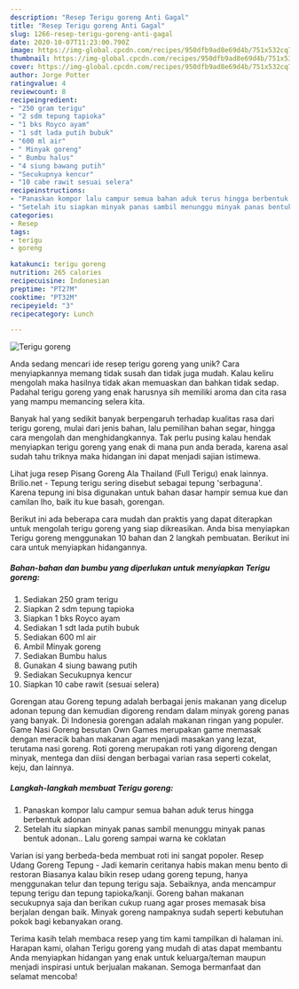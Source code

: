 ```yaml
---
description: "Resep Terigu goreng Anti Gagal"
title: "Resep Terigu goreng Anti Gagal"
slug: 1266-resep-terigu-goreng-anti-gagal
date: 2020-10-07T11:23:00.790Z
image: https://img-global.cpcdn.com/recipes/950dfb9ad8e69d4b/751x532cq70/terigu-goreng-foto-resep-utama.jpg
thumbnail: https://img-global.cpcdn.com/recipes/950dfb9ad8e69d4b/751x532cq70/terigu-goreng-foto-resep-utama.jpg
cover: https://img-global.cpcdn.com/recipes/950dfb9ad8e69d4b/751x532cq70/terigu-goreng-foto-resep-utama.jpg
author: Jorge Potter
ratingvalue: 4
reviewcount: 8
recipeingredient:
- "250 gram terigu"
- "2 sdm tepung tapioka"
- "1 bks Royco ayam"
- "1 sdt lada putih bubuk"
- "600 ml air"
- " Minyak goreng"
- " Bumbu halus"
- "4 siung bawang putih"
- "Secukupnya kencur"
- "10 cabe rawit sesuai selera"
recipeinstructions:
- "Panaskan kompor lalu campur semua bahan aduk terus hingga berbentuk adonan"
- "Setelah itu siapkan minyak panas sambil menunggu minyak panas bentuk adonan.. Lalu goreng sampai warna ke coklatan"
categories:
- Resep
tags:
- terigu
- goreng

katakunci: terigu goreng 
nutrition: 265 calories
recipecuisine: Indonesian
preptime: "PT27M"
cooktime: "PT32M"
recipeyield: "3"
recipecategory: Lunch

---
```



![Terigu goreng](https://img-global.cpcdn.com/recipes/950dfb9ad8e69d4b/751x532cq70/terigu-goreng-foto-resep-utama.jpg)

Anda sedang mencari ide resep terigu goreng yang unik? Cara menyiapkannya memang tidak susah dan tidak juga mudah. Kalau keliru mengolah maka hasilnya tidak akan memuaskan dan bahkan tidak sedap. Padahal terigu goreng yang enak harusnya sih memiliki aroma dan cita rasa yang mampu memancing selera kita.

Banyak hal yang sedikit banyak berpengaruh terhadap kualitas rasa dari terigu goreng, mulai dari jenis bahan, lalu pemilihan bahan segar, hingga cara mengolah dan menghidangkannya. Tak perlu pusing kalau hendak menyiapkan terigu goreng yang enak di mana pun anda berada, karena asal sudah tahu triknya maka hidangan ini dapat menjadi sajian istimewa.

Lihat juga resep Pisang Goreng Ala Thailand (Full Terigu) enak lainnya. Brilio.net - Tepung terigu sering disebut sebagai tepung &#39;serbaguna&#39;. Karena tepung ini bisa digunakan untuk bahan dasar hampir semua kue dan camilan lho, baik itu kue basah, gorengan.


Berikut ini ada beberapa cara mudah dan praktis yang dapat diterapkan untuk mengolah terigu goreng yang siap dikreasikan. Anda bisa menyiapkan Terigu goreng menggunakan 10 bahan dan 2 langkah pembuatan. Berikut ini cara untuk menyiapkan hidangannya.

<!--inarticleads1-->

##### Bahan-bahan dan bumbu yang diperlukan untuk menyiapkan Terigu goreng:

1. Sediakan 250 gram terigu
1. Siapkan 2 sdm tepung tapioka
1. Siapkan 1 bks Royco ayam
1. Sediakan 1 sdt lada putih bubuk
1. Sediakan 600 ml air
1. Ambil  Minyak goreng
1. Sediakan  Bumbu halus
1. Gunakan 4 siung bawang putih
1. Sediakan Secukupnya kencur
1. Siapkan 10 cabe rawit (sesuai selera)


Gorengan atau Goreng tepung adalah berbagai jenis makanan yang dicelup adonan tepung dan kemudian digoreng rendam dalam minyak goreng panas yang banyak. Di Indonesia gorengan adalah makanan ringan yang populer. Game Nasi Goreng besutan Own Games merupakan game memasak dengan meracik bahan makanan agar menjadi masakan yang lezat, terutama nasi goreng. Roti goreng merupakan roti yang digoreng dengan minyak, mentega dan diisi dengan berbagai varian rasa seperti cokelat, keju, dan lainnya. 

<!--inarticleads2-->

##### Langkah-langkah membuat Terigu goreng:

1. Panaskan kompor lalu campur semua bahan aduk terus hingga berbentuk adonan
1. Setelah itu siapkan minyak panas sambil menunggu minyak panas bentuk adonan.. Lalu goreng sampai warna ke coklatan


Varian isi yang berbeda-beda membuat roti ini sangat popoler. Resep Udang Goreng Tepung - Jadi kemarin ceritanya habis makan menu bento di restoran Biasanya kalau bikin resep udang goreng tepung, hanya menggunakan telur dan tepung terigu saja. Sebaiknya, anda mencampur tepung terigu dan tepung tapioka/kanji. Goreng bahan makanan secukupnya saja dan berikan cukup ruang agar proses memasak bisa berjalan dengan baik. Minyak goreng nampaknya sudah seperti kebutuhan pokok bagi kebanyakan orang. 

Terima kasih telah membaca resep yang tim kami tampilkan di halaman ini. Harapan kami, olahan Terigu goreng yang mudah di atas dapat membantu Anda menyiapkan hidangan yang enak untuk keluarga/teman maupun menjadi inspirasi untuk berjualan makanan. Semoga bermanfaat dan selamat mencoba!
